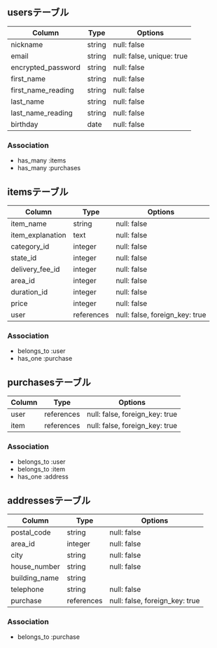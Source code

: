 ## usersテーブル

| Column | Type       | Options                        |
| ------ | ---------- | ------------------------------ |
| nickname   | string | null: false|
| email  | string | null: false, unique: true|
| encrypted_password   | string | null: false|
| first_name   | string | null: false|
| first_name_reading  | string | null: false|
| last_name   | string | null: false|
| last_name_reading  | string | null: false|
| birthday | date | null: false|


### Association
- has_many :items
- has_many :purchases


## itemsテーブル

| Column | Type       | Options                        |
| ------ | ---------- | ------------------------------ |
| item_name  | string | null: false|
| item_explanation   | text | null: false|
| category_id  | integer | null: false|
| state_id  | integer | null: false|
| delivery_fee_id  | integer | null: false|
| area_id  | integer | null: false|
| duration_id  | integer | null: false|
| price  | integer | null: false|
| user | references | null: false, foreign_key: true|

### Association
- belongs_to :user
- has_one :purchase


## purchasesテーブル

| Column | Type       | Options                        |
| ------ | ---------- | ------------------------------ |
| user   | references | null: false, foreign_key: true|
| item  | references | null: false, foreign_key: true|

### Association
- belongs_to :user
- belongs_to :item
- has_one :address


## addressesテーブル

| Column | Type       | Options                        |
| ------ | ---------- | ------------------------------ |
| postal_code   | string | null: false|
| area_id  | integer | null: false|
| city  | string | null: false|
| house_number  | string | null: false|
| building_name  | string |
| telephone | string | null: false|
| purchase | references | null: false, foreign_key: true|

### Association
- belongs_to :purchase